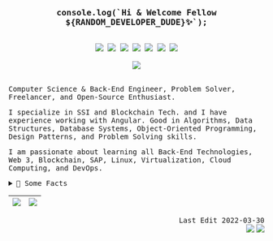 <!--
**kori2000/kori2000** is a ✨ _special_ ✨ repository because its `README.md` (this file) appears on your GitHub profile.
-->

<samp>
  <h3 align="center">console.log(`Hi & Welcome Fellow ${RANDOM_DEVELOPER_DUDE}✨`);</h3>
  <div align="center">
    <br>
    <a href="https://www.linkedin.com/in/koraltan-kaynak"><img src="https://img.shields.io/badge/LinkedIn-0077B5?style=for-the-badge&logo=linkedin&logoColor=white" /></a>
    <a href="https://www.youtube.com/channel/UCtlmym5LM0titZhEnTuWdQw"><img src="https://img.shields.io/badge/YouTube-FF0000?style=for-the-badge&logo=youtube&logoColor=white" /></a>
    <a href="https://www.instagram.com/koraltan.de"><img src="https://img.shields.io/badge/Instagram-E4405F?style=for-the-badge&logo=instagram&logoColor=white" /></a>
    <a href="https://twitter.com/KoraltanKaynak"><img src="https://img.shields.io/badge/Twitter-1DA1F2?style=for-the-badge&logo=twitter&logoColor=white" /></a>
    <a href="https://soundcloud.com/kori2000"><img src="https://img.shields.io/badge/SoundCloud-FF3300?style=for-the-badge&logo=soundcloud&logoColor=white" /></a>
    <a href="https://t.me/koraltan"><img src="https://img.shields.io/badge/Telegram-2CA5E0?style=for-the-badge&logo=telegram&logoColor=white" /></a>
    <a href="mailto:koraltan.kaynak@gmail.com"><img src="https://img.shields.io/badge/Gmail-D14836?style=for-the-badge&logo=gmail&logoColor=white" /></a>
    <br>
    <br>
    <img src="https://user-images.githubusercontent.com/30118461/160831871-7b7f00dc-31a5-47c7-afe1-ce4cd6e4d547.gif" />
  </div>
</samp>
<br/>
<samp>
  <p>Computer Science & Back-End Engineer, Problem Solver, Freelancer, and Open-Source Enthusiast.</p>
  <p>I specialize in SSI and Blockchain Tech. and I have experience working with Angular. Good in Algorithms, Data Structures, Database Systems, Object-Oriented Programming, Design Patterns, and Problem Solving skills.</p>
  <p>I am passionate about learning all Back-End Technologies, Web 3, Blockchain, SAP, Linux, Virtualization, Cloud Computing, and DevOps.</p>
</samp>

<samp>
  <details>
    <summary>🍒 Some Facts</summary>
    <br>
    <p>🔭 I’m currently working on
      <ul>
        <li>WPA with Blockchain https://github.com/eat-me-bro </li>
      </ul>
    </p>
    <p>🌱 I’m currently learning:
      <ul>
        <li>Rust https://doc.rust-lang.org/book </li>
        <li>nodeJS https://nodejs.dev </li>
        <li>angular.io https://angular.io </li>
      </ul>
    </p>
    <p>👯 I’m looking to collaborate on
      <ul>
        <li>Blockchain Projects</li>
        <li>Machine Learning projects in Rust</li>
      </ul>
    </p>
    <p>💬 Ask me about
      <ul>
        <li>Blockchain</li>
        <li>Web 3, SAP, anything you want</li>
      </ul>
    </p>
    <p>⚡ Fun fact: Trying to become a filmmaker, somehow
      <ul>
        <li>koraltan.de https://koraltan.de</li>
      </ul>
    </p>
  </details>
</samp>

<img src="https://github-readme-stats.vercel.app/api?username=kori2000&&show_icons=true&count_private=true&theme=github_dark">|<img src="https://github-readme-streak-stats.herokuapp.com/?user=kori2000&theme=blueberry_duo"/>
|---|---|

<div align="right">
  <samp>Last Edit 2022-03-30</samp>
  <br>
  <img src="https://hits.seeyoufarm.com/api/count/incr/badge.svg?url=https%3A%2F%2Fgithub.com/{kori2000}1212%2Fhit-counter" />
  <img src="https://img.shields.io/github/followers/kori2000.svg?style=social&label=Follow&maxAge=2592000" />
</div>
